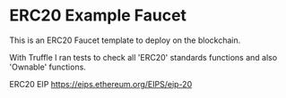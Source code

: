 # ERC20 Example Faucet

This is an ERC20 Faucet template to deploy on the blockchain.  

With Truffle I ran tests to check all 'ERC20' standards functions and also 'Ownable' functions.

ERC20 EIP https://eips.ethereum.org/EIPS/eip-20